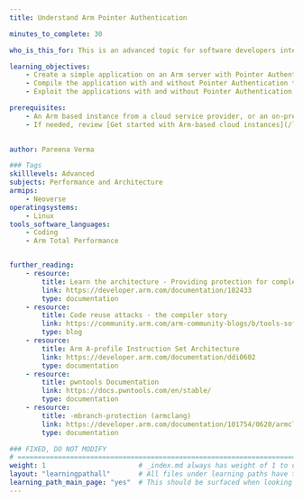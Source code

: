 ```yaml
---
title: Understand Arm Pointer Authentication

minutes_to_complete: 30

who_is_this_for: This is an advanced topic for software developers interested in understanding Arm Pointer Authentication.

learning_objectives:
    - Create a simple application on an Arm server with Pointer Authentication
    - Compile the application with and without Pointer Authentication to inspect the instructions generated
    - Exploit the applications with and without Pointer Authentication to demonstrate how Pointer Authentication instructions enhance security.

prerequisites:
    - An Arm based instance from a cloud service provider, or an on-premise Arm server.
    - If needed, review [Get started with Arm-based cloud instances](/learning-paths/servers-and-cloud-computing/csp/) to learn how to deploy Arm in the cloud. These learning paths also point to more advanced learning paths that show how to automate the deployment of Arm instances at different cloud providers.
    

author: Pareena Verma

### Tags
skilllevels: Advanced
subjects: Performance and Architecture
armips:
    - Neoverse
operatingsystems:
    - Linux
tools_software_languages:
    - Coding
    - Arm Total Performance


further_reading:
    - resource:
        title: Learn the architecture - Providing protection for complex software
        link: https://developer.arm.com/documentation/102433
        type: documentation
    - resource:
        title: Code reuse attacks - the compiler story
        link: https://community.arm.com/arm-community-blogs/b/tools-software-ides-blog/posts/code-reuse-attacks-the-compiler-story
        type: blog
    - resource:
        title: Arm A-profile Instruction Set Architecture
        link: https://developer.arm.com/documentation/ddi0602
        type: documentation
    - resource:
        title: pwntools Documentation
        link: https://docs.pwntools.com/en/stable/
        type: documentation
    - resource:
        title: -mbranch-protection (armclang)
        link: https://developer.arm.com/documentation/101754/0620/armclang-Reference/armclang-Command-line-Options/-mbranch-protection
        type: documentation

### FIXED, DO NOT MODIFY
# ================================================================================
weight: 1                       # _index.md always has weight of 1 to order correctly
layout: "learningpathall"       # All files under learning paths have this same wrapper
learning_path_main_page: "yes"  # This should be surfaced when looking for related content. Only set for _index.md of learning path content.
---
```


